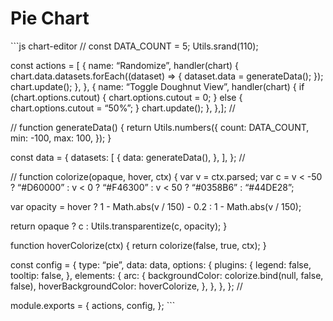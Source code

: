 Pie Chart
=========

\`\`\`js chart-editor // const DATA\_COUNT = 5; Utils.srand(110);

const actions = \[ { name: “Randomize”, handler(chart) { chart.data.datasets.forEach((dataset) =&gt; { dataset.data = generateData(); }); chart.update(); }, }, { name: “Toggle Doughnut View”, handler(chart) { if (chart.options.cutout) { chart.options.cutout = 0; } else { chart.options.cutout = “50%”; } chart.update(); }, },\]; //

// function generateData() { return Utils.numbers({ count: DATA\_COUNT, min: -100, max: 100, }); }

const data = { datasets: \[ { data: generateData(), }, \], }; //

// function colorize(opaque, hover, ctx) { var v = ctx.parsed; var c = v &lt; -50 ? “\#D60000” : v &lt; 0 ? “\#F46300” : v &lt; 50 ? “\#0358B6” : “\#44DE28”;

var opacity = hover ? 1 - Math.abs(v / 150) - 0.2 : 1 - Math.abs(v / 150);

return opaque ? c : Utils.transparentize(c, opacity); }

function hoverColorize(ctx) { return colorize(false, true, ctx); }

const config = { type: “pie”, data: data, options: { plugins: { legend: false, tooltip: false, }, elements: { arc: { backgroundColor: colorize.bind(null, false, false), hoverBackgroundColor: hoverColorize, }, }, }, }; //

module.exports = { actions, config, }; \`\`\`

